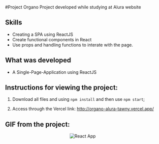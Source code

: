 #Project Organo
Project developed while studying at Alura website

## Skills

- Creating a SPA using ReactJS
- Create functional components in React
- Use props and handling functions to interate with the page. 


## What was developed

- A Single-Page-Application using ReactJS

## Instructions for viewing the project:

1. Download all files and using `npm install` and  then use `npm start`; 

2. Access through the Vercel link: http://organo-alura-tawny.vercel.app/

## GIF from the project:
<p align="center">
  <img  src="https://user-images.githubusercontent.com/47367373/186520346-db9ee162-d5b9-44d7-b34d-2899de9d1bea.gif" alt="React App"/>
</p>

